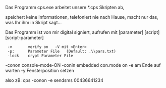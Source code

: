 Das Programm cps.exe arbeitet unsere *.cps Skripten ab,

speichert keine Informationen, telefoniert nie nach Hause, macht nur das, was Ihr ihm in Skript sagt...

Das Programm ist von mir digital signiert, aufrufen mit [parameter] [script] [script-parameter]

	 -v       verify on   -V mit <Enter>
	 -p:      Parameter File   (Default: .\\pars.txt)
	 -lock    crypt Parameter File
   -conon   console-mode-ON
   -conin   embedded con.mode on
   -e       am Ende auf <Enter> warten
   -y       Fensterposition setzen
  
  
  also zB: cps -conon -e sendsms 00436641234 
  
  
  
  
